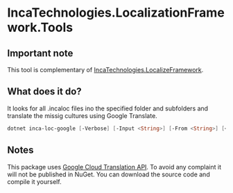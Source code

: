 # IncaTechnologies.LocalizationFramework.Tools

## Important note

This tool is complementary of [IncaTechnologies.LocalizeFramework](https://www.nuget.org/packages/IncaTechnologies).

## What does it do?

It looks for all .incaloc files ino the specified folder and subfolders and translate the missig cultures using Google Translate.

```PowerShell
dotnet inca-loc-google [-Verbose] [-Input <String>] [-From <String>] [<CommonParameters>]
```

## Notes

This package uses [Google Cloud Translation API](https://cloud.google.com/translate/docs/). To avoid any complaint it will not be published in NuGet. You can download the source code and compile it yourself.


